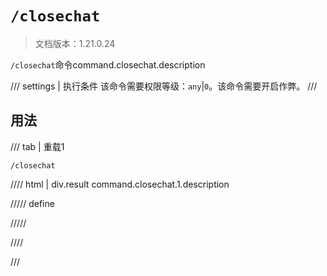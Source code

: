 # `/closechat`

> 文档版本：1.21.0.24

`/closechat`命令command.closechat.description

/// settings | 执行条件
该命令需要权限等级：`any`|`0`。该命令需要开启作弊。
///

## 用法

/// tab | 重载1
```mcfunction
/closechat
```

//// html | div.result
command.closechat.1.description

///// define

/////

////

///
